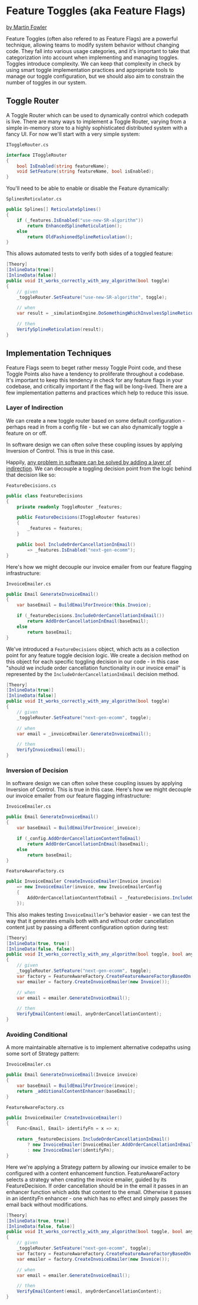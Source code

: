 # Feature Toggles (aka Feature Flags)

[by Martin Fowler](https://martinfowler.com/articles/feature-toggles.html)

Feature Toggles (often also refered to as Feature Flags) are a powerful technique, allowing teams to modify system behavior without changing code. They fall into various usage categories, and it's important to take that categorization into account when implementing and managing toggles. Toggles introduce complexity. We can keep that complexity in check by using smart toggle implementation practices and appropriate tools to manage our toggle configuration, but we should also aim to constrain the number of toggles in our system.

## Toggle Router

A Toggle Router which can be used to dynamically control which codepath is live. There are many ways to implement a Toggle Router, varying from a simple in-memory store to a highly sophisticated distributed system with a fancy UI. For now we'll start with a very simple system:

`IToggleRouter.cs`

```csharp
interface IToggleRouter
{
    bool IsEnabled(string featureName);
    void SetFeature(string featureName, bool isEnabled);
}
```

You'll need to be able to enable or disable the Feature dynamically:

`SplinesReticulator.cs`

```csharp
public Splines[] ReticulateSplines()
{
    if (_features.IsEnabled("use-new-SR-algorithm"))
        return EnhancedSplineReticulation();
    else
        return OldFashionedSplineReticulation();
}
```

This allows automated tests to verify both sides of a toggled feature:

```csharp
[Theory]
[InlineData(true)]
[InlineData(false)]
public void It_works_correctly_with_any_algorithm(bool toggle)
{
    // given
    _toggleRouter.SetFeature("use-new-SR-algorithm", toggle);

    // when
    var result = _simulationEngine.DoSomethingWhichInvolvesSplineReticulation();

    // then
    VerifySplineReticulation(result);
}
```

## Implementation Techniques

Feature Flags seem to beget rather messy Toggle Point code, and these Toggle Points also have a tendency to proliferate throughout a codebase. It's important to keep this tendency in check for any feature flags in your codebase, and critically important if the flag will be long-lived. There are a few implementation patterns and practices which help to reduce this issue.

### Layer of Indirection

We can create a new toggle router based on some default configuration - perhaps read in from a config file - but we can also dynamically toggle a feature on or off.

In software design we can often solve these coupling issues by applying Inversion of Control. This is true in this case.

Happily, [any problem in software can be solved by adding a layer of indirection](https://en.wikipedia.org/wiki/Fundamental_theorem_of_software_engineering). We can decouple a toggling decision point from the logic behind that decision like so:

`FeatureDecisions.cs`

```csharp
public class FeatureDecisions
{
    private readonly ToggleRouter _features;

    public FeatureDecisions(IToggleRouter features)
    {
        _features = features;
    }

    public bool IncludeOrderCancellationInEmail()
        => _features.IsEnabled("next-gen-ecomm");
}
```

Here's how we might decouple our invoice emailer from our feature flagging infrastructure:

`InvoiceEmailer.cs`

```csharp
public Email GenerateInvoiceEmail()
{
    var baseEmail = BuildEmailForInvoice(this.Invoice);

    if (_featureDecisions.IncludeOrderCancellationInEmail())
        return AddOrderCancellationInEmail(baseEmail);
    else
        return baseEmail;
}
```

We've introduced a `FeatureDecisions` object, which acts as a collection point for any feature toggle decision logic. We create a decision method on this object for each specific toggling decision in our code - in this case "should we include order cancellation functionality in our invoice email" is represented by the `IncludeOrderCancellationInEmail` decision method.

```csharp
[Theory]
[InlineData(true)]
[InlineData(false)]
public void It_works_correctly_with_any_algorithm(bool toggle)
{
    // given
    _toggleRouter.SetFeature("next-gen-ecomm", toggle);

    // when
    var email = _invoiceEmailer.GenerateInvoiceEmail();

    // then
    VerifyInvoiceEmail(email);
}
```

### Inversion of Decision

In software design we can often solve these coupling issues by applying Inversion of Control. This is true in this case. Here's how we might decouple our invoice emailer from our feature flagging infrastructure:

`InvoiceEmailer.cs`

```csharp
public Email GenerateInvoiceEmail()
{
    var baseEmail = BuildEmailForInvoice(_invoice);

    if (_config.AddOrderCancellationContentToEmail)
        return AddOrderCancellationInEmail(baseEmail);
    else
        return baseEmail;
}
```

`FeatureAwareFactory.cs`

```csharp
public InvoiceEmailer CreateInvoiceEmailer(Invoice invoice)
    => new InvoiceEmailer(invoice, new InvoiceEmailerConfig
    {
        AddOrderCancellationContentToEmail = _featureDecisions.IncludeOrderCancellationInEmail()
    });
```

This also makes testing `InvoiceEmailler`'s behavior easier - we can test the way that it generates emails both with and without order cancellation content just by passing a different configuration option during test:

```csharp
[Theory]
[InlineData(true, true)]
[InlineData(false, false)]
public void It_works_correctly_with_any_algorithm(bool toggle, bool anyOrderCancellationContent)
{
    // given
    _toggleRouter.SetFeature("next-gen-ecomm", toggle);
    var factory = FeatureAwareFactory.CreateFeatureAwareFactoryBasedOn(_featureDecisions);
    var emailer = factory.CreateInvoiceEmailer(new Invoice());

    // when
    var email = emailer.GenerateInvoiceEmail();

    // then
    VerifyEmailContent(email, anyOrderCancellationContent);
}
```

### Avoiding Conditional

A more maintainable alternative is to implement alternative codepaths using some sort of Strategy pattern:

`InvoiceEmailer.cs`

```csharp
public Email GenerateInvoiceEmail(Invoice invoice)
{
    var baseEmail = BuildEmailForInvoice(invoice);
    return _additionalContentEnhancer(baseEmail);
}
```

`FeatureAwareFactory.cs`

```csharp
public InvoiceEmailer CreateInvoiceEmailer()
{
    Func<Email, Email> identifyFn = x => x;

    return _featureDecisions.IncludeOrderCancellationInEmail()
        ? new InvoiceEmailer(InvoiceEmailer.AddOrderCancellationInEmail)
        : new InvoiceEmailer(identifyFn);
}
```

Here we're applying a Strategy pattern by allowing our invoice emailer to be configured with a content enhancement function. FeatureAwareFactory selects a strategy when creating the invoice emailer, guided by its FeatureDecision. If order cancellation should be in the email it passes in an enhancer function which adds that content to the email. Otherwise it passes in an identityFn enhancer - one which has no effect and simply passes the email back without modifications.

```csharp
[Theory]
[InlineData(true, true)]
[InlineData(false, false)]
public void It_works_correctly_with_any_algorithm(bool toggle, bool anyOrderCancellationContent)
{
    // given
    _toggleRouter.SetFeature("next-gen-ecomm", toggle);
    var factory = FeatureAwareFactory.CreateFeatureAwareFactoryBasedOn(_featureDecisions);
    var emailer = factory.CreateInvoiceEmailer(new Invoice());

    // when
    var email = emailer.GenerateInvoiceEmail();

    // then
    VerifyEmailContent(email, anyOrderCancellationContent);
}
```